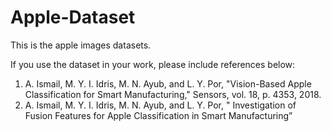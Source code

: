 # Apple-Dataset

This is the apple images datasets.

If you use the dataset in your work, please include references below:

1. A. Ismail, M. Y. I. Idris, M. N. Ayub, and L. Y. Por, "Vision-Based Apple Classification for Smart Manufacturing," Sensors, vol. 18, p. 4353, 2018.
2. A. Ismail, M. Y. I. Idris, M. N. Ayub, and L. Y. Por, " Investigation of Fusion Features for Apple Classification in Smart Manufacturing”
